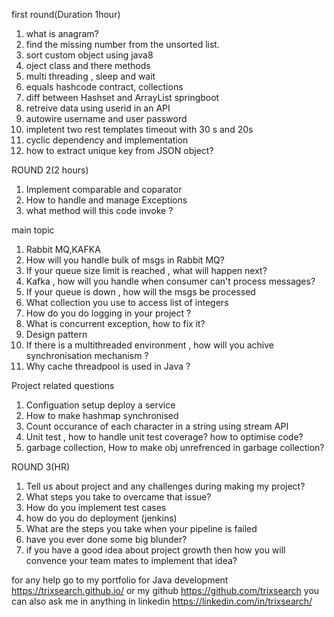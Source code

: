 first round(Duration 1hour) 
1. what is anagram? 
2. find the missing number from the unsorted list. 
3. sort custom object using java8 
4. oject class and there methods 
5. multi threading , sleep and wait 
6. equals hashcode contract, collections 
7. diff between Hashset and ArrayList 
springboot 
1. retreive data using userid in an API 
2. autowire username and user password 
3. impletent two rest templates timeout with 30 s and 20s 
4. cyclic dependency and implementation 
5. how to extract unique key from JSON object? 

ROUND 2(2 hours) 
1. Implement comparable and coparator 
2. How to handle and manage Exceptions 
3. what method will this code invoke ? 

main topic 
1. Rabbit MQ,KAFKA 
2. How will you handle bulk of msgs in Rabbit MQ? 
3. If your queue size limit is reached , what will happen next? 
4. Kafka , how will you handle when consumer can't process messages? 
5. If your queue is down , how will the msgs be processed 
6. What collection you use to access list of integers 
7. How do you do logging in your project ? 
8. What is concurrent exception, how to fix it? 
9. Design pattern 
10. If there is a multithreaded environment , how will you achive synchronisation mechanism ? 
11. Why cache threadpool is used in Java ? 

Project related questions 
1. Configuation setup deploy a service 
2. How to make hashmap synchronised 
3. Count occurance of each character in a string using stream API 
4. Unit test , how to handle unit test coverage? how to optimise code? 
5. garbage collection, How to make obj unrefrenced in garbage collection? 

ROUND 3(HR) 
1. Tell us about project and any challenges during making my project? 
2. What steps you take to overcame that issue? 
3. How do you implement test cases 
4. how do you do deployment (jenkins) 
5. What are the steps you take when your pipeline is failed 
6. have you ever done some big blunder? 
7. if you have a good idea about project growth then how you will convence your team mates to implement that idea? 

for any help go to my portfolio for Java development https://trixsearch.github.io/ or my github https://github.com/trixsearch you can also ask me in anything in linkedin https://linkedin.com/in/trixsearch/